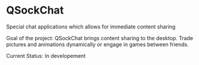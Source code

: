 QSockChat
=========

Special chat applications which allows for immediate content sharing


Goal of the project:
QSockChat brings content sharing to the desktop. Trade pictures and animations dynamically or
engage in games between friends.

Current Status:
In developement
